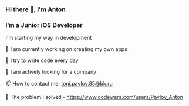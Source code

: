 ### Hi there 👋, I'm Anton

### I’m a Junior iOS Developer
I'm starting my way in development

🔭 I am currently working on creating my own apps

🌱 I try to write code every day

👯 I am actively looking for a company

📫 How to contact me: toni.pavlov.85@bk.ru

🌝 The problem I solved - https://www.codewars.com/users/Pavlov_Anton

